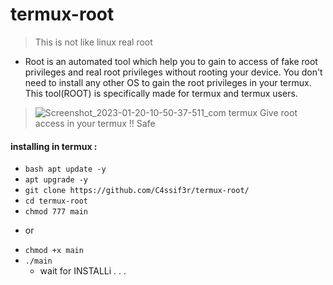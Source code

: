 # termux-root
> This is not like linux real root
   + Root is an automated tool which help you to gain to access of fake root privileges and real root privileges without rooting your device. You don't need to install any other OS to gain the root privileges in your termux. This tool(ROOT) is specifically made for termux and termux users.

> ![Screenshot_2023-01-20-10-50-37-511_com termux](https://user-images.githubusercontent.com/79422726/213639647-bde51b1d-6d28-40e8-b24a-b67c1a0ca6a1.jpg)
> Give root access in your termux !! Safe 

#### installing in termux :
  + ```bash apt update -y```
  + `apt upgrade -y`
  + `git clone https://github.com/C4ssif3r/termux-root/`
  + `cd termux-root`
  + `chmod 777 main`
  - or
  + `chmod +x main`
  + `./main`
    - wait for INSTALLi . . .

